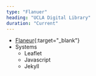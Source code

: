 ```yaml
---
type: "Flanuer"
heading: "UCLA Digital Library"
duration: "Current"
---
```


- [Flaneur](http://dawnchildress.com/flaneur/){:target="_blank"}
- Systems
	- Leaflet
	- Javascript
	- Jekyll

